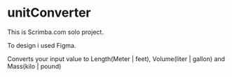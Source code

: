 # unitConverter

This is Scrimba.com solo project.

To design i used Figma.

Converts your input value to 
Length(Meter | feet), 
Volume(liter | gallon) 
and 
Mass(kilo | pound)
